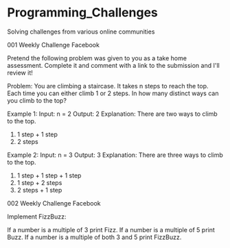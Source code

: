 # Programming_Challenges
Solving challenges from various online communities

001 Weekly Challenge Facebook

Pretend the following problem was given to you as a take home assessment. 
Complete it and comment with a link to the submission and I'll review it!

Problem:
You are climbing a staircase. It takes n steps to reach the top.
Each time you can either climb 1 or 2 steps. In how many distinct ways can you climb to the top?

Example 1:
Input: n = 2
Output: 2
Explanation: There are two ways to climb to the top.
1. 1 step + 1 step
2. 2 steps

Example 2:
Input: n = 3
Output: 3
Explanation: There are three ways to climb to the top.
1. 1 step + 1 step + 1 step
2. 1 step + 2 steps
3. 2 steps + 1 step





002 Weekly Challenge Facebook

Implement FizzBuzz:

If a number is a multiple of 3 print Fizz.
If a number is a multiple of 5 print Buzz.
If a number is a multiple of both 3 and 5 print FizzBuzz.
